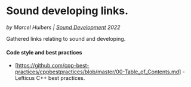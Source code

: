 # Sound developing links.
*by Marcel Huibers | [Sound Development](https://www.sounddevelopment.nl) 2022*

Gathered links relating to sound and developing.


#### Code style and best practices
- [https://github.com/cpp-best-practices/cppbestpractices/blob/master/00-Table_of_Contents.md] - Lefticus C++ best practices.
